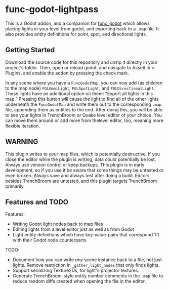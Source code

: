 # func-godot-lightpass

This is a Godot addon, and a companion for [func_godot](https://github.com/func_godot/func_godot_plugin)
which allows placing lights in your level from godot, and exporting back to
a `.map` file. It also provides entity definitions for point, spot, and
directional lights.

## Getting Started

Download the source code for this repository and unzip it directly in your
project's folder. Then, open or reload godot, and navigate to
AssetLib > Plugins, and enable the addon by pressing the check mark.

In any scene where you have a `FuncGodotMap`, you can now add (as children to
the map node) `FGLOmniLight`, `FGLSpotLight`, and `FGLDirectionalLight`.
These lights have an additional option on them: "Export all lights in this map."
Pressing this button will cause the light to find all of the other lights
underneath the `FuncGodotMap` and write them out to the corresponding `.map`
file, appending them as entities to the end.
After doing this, you will be able to see your lights in TrenchBroom or Quake
level editor of your choice. You can move them around or add more from thelevel
editor, too, meaning more flexible iteration.

## WARNING

This plugin writes to your map files, which is potentially destructive. If you
close the editor while the plugin is writing, data could potentially be lost.
Always use version control or keep backups.
This plugin is in early development, so if you use it be aware that some things
may be untested or even broken. Always save and always test after doing a build.
Editors besides TrenchBroom are untested, and this plugin targets TrenchBroom
primarily.

## Features and TODO

Features:

- Writing Godot light nodes back to map files
- Editing lights from a level editor just as well as from Godot
- Light entity definitions which have key-value-pairs that correspond 1:1 with
  their Godot node counterparts

TODO:

- Document how you can write *any* scene instance back to a file, not just
  lights. Remove restriction in `_gather_light_nodes` that only finds lights.
- Support serializing Texture2Ds, for light's projector textures.
- Generate TrenchBroom-style entity number comments in the `.map` file to reduce
  random diffs created when opening the file in the editor.

